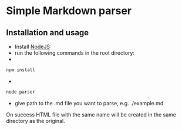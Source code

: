 # Simple Markdown parser

## Installation and usage
 - Install [NodeJS][]
 - run the following commands in the root directory:
 - 
 ```sh 
 npm install 
 ``` 
 
 - 
 ```sh 
 node parser 
 ```
 - give path to the .md file you want to parse, e.g. ./example.md
 
On success HTML file with the same name will be created in the same directory as the original.
 
[NodeJS]: http://nodejs.org/